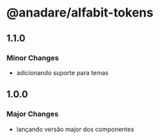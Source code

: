# @anadare/alfabit-tokens

## 1.1.0

### Minor Changes

- adicionando suporte para temas

## 1.0.0

### Major Changes

- lançando versão major dos componentes

